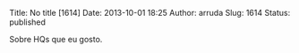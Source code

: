 Title: No title [1614]
Date: 2013-10-01 18:25
Author: arruda
Slug: 1614
Status: published

Sobre HQs que eu gosto.
